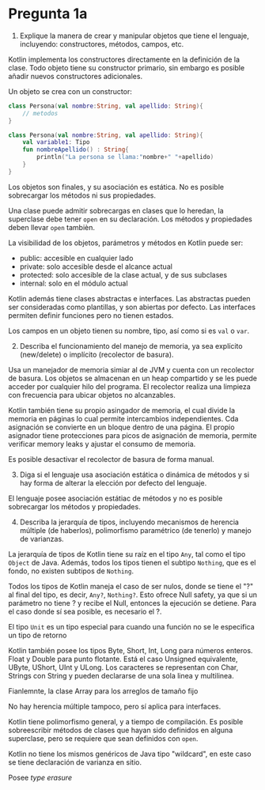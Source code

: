 # Pregunta 1a

1. Explique la manera de crear y manipular objetos que tiene el lenguaje, incluyendo: constructores, métodos, campos, etc. 

Kotlin implementa los constructores directamente en la definición de la clase. Todo objeto tiene su constructor primario, sin embargo es posible añadir nuevos constructores adicionales.

Un objeto se crea con un constructor:

```kotlin
class Persona(val nombre:String, val apellido: String){
    // metodos
}
```

```kotlin
class Persona(val nombre:String, val apellido: String){
    val variable1: Tipo
    fun nombreApellido() : String{
        println("La persona se llama:"nombre+" "+apellido)
    }
}
```
Los objetos son finales, y su asociación es estática. No es posible sobrecargar los métodos ni sus propiedades.

Una clase puede admitir sobrecargas en clases que lo heredan, la superclase debe tener `open` en su declaración. Los métodos y propiedades deben llevar `open` tambièn.

La visibilidad de los objetos, parámetros y métodos en Kotlin puede ser:
- public: accesible en cualquier lado
- private: solo accesible desde el alcance actual
- protected: solo accesible de la clase actual, y de sus subclases
- internal: solo en el módulo actual

Kotlin además tiene clases abstractas e interfaces. Las abstractas pueden ser consideradas como plantillas, y son abiertas por defecto. Las interfaces permiten definir funciones pero no tienen estados.

Los campos en un objeto tienen su nombre, tipo, así como si es `val` o `var`. 

2. Describa el funcionamiento del manejo de memoria, ya sea explícito (new/delete) o implícito (recolector de basura).

Usa un manejador de memoria simiar al de JVM y cuenta con un recolector de basura. Los objetos se almacenan en un heap compartido y se les puede acceder por cualquier hilo del programa. El recolector realiza una limpieza con frecuencia para ubicar objetos no alcanzables. 

Kotlin también tiene su propio asingador de memoria, el cual divide la memoria en páginas lo cual permite intercambios independientes. Cda asignación se convierte en un bloque dentro de una página. El propio asignador tiene protecciones para picos de asignación de memoria, permite verificar memory leaks y ajustar el consumo de memoria.

Es posible desactivar el recolector de basura de forma manual.

3. Diga si el lenguaje usa asociación estática o dinámica de métodos y si hay forma de alterar la elección por defecto del lenguaje.

El lenguaje posee asociación estátiac de métodos y no es posible sobrecargar los métodos y propiedades. 

4. Describa la jerarquía de tipos, incluyendo mecanismos de herencia múltiple (de haberlos), polimorfismo paramétrico (de tenerlo) y manejo de varianzas.

La jerarquía de tipos de Kotlin tiene su raíz en el tipo `Any`, tal como el tipo `Object` de Java. Además, todos los tipos tienen el subtipo `Nothing`, que es el fondo, no existen subtipos de `Nothing`.

Todos los tipos de Kotlin maneja el caso de ser nulos, donde se tiene el "?" al final del tipo, es decir, `Any?`, `Nothing?`. Esto ofrece Null safety, ya que si un parámetro no tiene ? y recibe el Null, entonces la ejecución se detiene. Para el caso donde sí sea posible, es necesario el ?.

El tipo `Unit` es un tipo especial para cuando una función no se le especifica un tipo de retorno

Kotlin también posee los tipos Byte, Short, Int, Long para números enteros. Float y Double para punto flotante. Está el caso Unsigned equivalente, UByte, UShort, UInt y ULong. Los caracteres se representan con Char, Strings con String y pueden declararse de una sola linea y multilinea.

Fianlemnte, la clase Array para los arreglos de tamaño fijo

No hay herencia múltiple tampoco, pero sí aplica para interfaces.

Kotlin tiene polimorfismo general, y a tiempo de compilación. Es posible sobreescribir métodos de clases que hayan sido definidos en alguna superclase, pero se requiere que sean definidos con `open`.

Kotlin no tiene los mismos genéricos de Java tipo "wildcard", en este caso se tiene declaración de varianza en sitio.

Posee _type erasure_